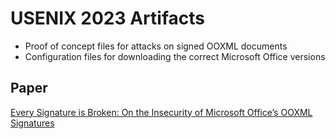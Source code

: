 # USENIX 2023 Artifacts
- Proof of concept files for attacks on signed OOXML documents
- Configuration files for downloading the correct Microsoft Office versions

## Paper
[Every Signature is Broken: On the Insecurity of Microsoft Office’s OOXML Signatures](https://www.usenix.org/conference/usenixsecurity23/presentation/rohlmann)